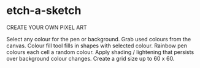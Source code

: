 # etch-a-sketch

CREATE YOUR OWN PIXEL ART

Select any colour for the pen or background.
Grab used colours from the canvas.
Colour fill tool fills in shapes with selected colour.
Rainbow pen colours each cell a random colour.
Apply shading / lightening that persists over background colour changes.
Create a grid size up to 60 x 60.